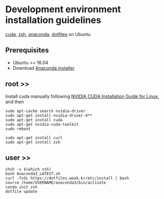 # Development environment installation guidelines

[cuda](https://docs.nvidia.com/cuda/cuda-installation-guide-linux/index.html), [zsh](https://github.com/ohmyzsh/ohmyzsh), [anaconda](https://www.anaconda.com/), [dotfiles](https://github.com/wookayin/dotfiles) on Ubuntu

## Prerequisites
* Ubuntu >= 16.04
* Download [Anaconda installer](https://www.anaconda.com/products/individual)

## root >>
Install cuda manually following [NVIDIA CUDA Installation Guide for Linux](https://docs.nvidia.com/cuda/cuda-installation-guide-linux/index.html), and then


    sudo apt-cache search nvidia-driver
    sudo apt-get install nvidia-driver-4**
    sudo apt-get install cuda
    sudo apt-get nvidia-cuda-toolkit
    sudo reboot
    
    sudo apt-get install curl
    sudo apt-get install zsh

## user >>
    chsh -s $(which zsh)                      
    bash Anaconda3_LATEST.sh
    curl -fsSL https://dotfiles.wook.kr/etc/install | bash
    source /home/USERNAME/anaconda3/bin/activate
    conda init zsh
    dotfile update
